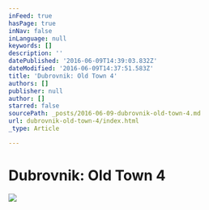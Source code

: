 ```yaml
---
inFeed: true
hasPage: true
inNav: false
inLanguage: null
keywords: []
description: ''
datePublished: '2016-06-09T14:39:03.832Z'
dateModified: '2016-06-09T14:37:51.583Z'
title: 'Dubrovnik: Old Town 4'
authors: []
publisher: null
author: []
starred: false
sourcePath: _posts/2016-06-09-dubrovnik-old-town-4.md
url: dubrovnik-old-town-4/index.html
_type: Article

---
```

# Dubrovnik: Old Town 4
![](https://the-grid-user-content.s3-us-west-2.amazonaws.com/2760e7f7-e2d6-4d27-8ff3-ccefe45a13be.jpg)
